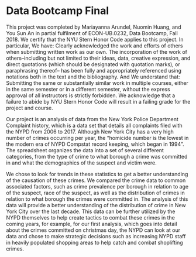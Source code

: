 # Data Bootcamp Final
This project was completed by Mariayanna Arundel, Nuomin Huang, and You Sun An in partial fulfilment of ECON-UB.0232, Data Bootcamp, Fall 2018. We certify that the NYU Stern Honor Code applies to this project. In particular, We have: Clearly acknowledged the work and efforts of others when submitting written work as our own. The incorporation of the work of others–including but not limited to their ideas, data, creative expression, and direct quotations (which should be designated with quotation marks), or paraphrasing thereof– has been fully and appropriately referenced using notations both in the text and the bibliography. And We understand that: Submitting the same or substantially similar work in multiple courses, either in the same semester or in a different semester, without the express approval of all instructors is strictly forbidden. We acknowledge that a failure to abide by NYU Stern Honor Code will result in a failing grade for the project and course.

Our project is an analysis of data from the New York Police Department Complaint history, which is a data set that details all complaints filed with the NYPD from 2006 to 2017. Although New York City has a very high number of crimes occurring per year, the “homicide number is the lowest in the modern era of NYPD Compstat record keeping, which began in 1994”. The spreadsheet organizes the data into a set of several different categories, from the type of crime to what borough a crime was committed in and what the demographics of the suspect and victim were.

We chose to look for trends in these statistics to get a better understanding of the causation of these crimes. We compared the crime data to common associated factors, such as crime prevalence per borough in relation to age of the suspect, race of the suspect, as well as the distribution of crimes in relation to what borough the crimes were committed in. The analysis of this data will provide a better understanding of the distribution of crime in New York City over the last decade. This data can be further utilized by the NYPD themselves to help create tactics to combat these crimes in the coming years, for example, for our first analysis, which goes into detail about the crimes committed on christmas day, the NYPD can look at our data and chose to make strategic decisions such as increasing NYPD staff in heavily populated shopping areas to help catch and combat shoplifting crimes. 



